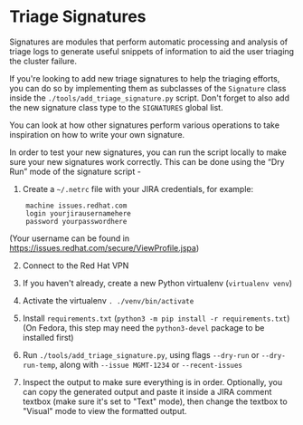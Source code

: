# Triage Signatures
Signatures are modules that perform automatic processing and analysis of triage logs to generate useful snippets of information to aid the user triaging the cluster failure.

If you're looking to add new triage signatures to help the triaging efforts, you can do so by implementing them as subclasses of the `Signature` class inside the `./tools/add_triage_signature.py` script. Don't forget to also add the new signature class type to the `SIGNATURES` global list.

You can look at how other signatures perform various operations to take inspiration on how to write your own signature.

In order to test your new signatures, you can run the script locally to make sure your new signatures work correctly. This can be done using the “Dry Run” mode of the signature script -

1. Create a `~/.netrc` file with your JIRA credentials, for example:
```
    machine issues.redhat.com
    login yourjirausernamehere
    password yourpasswordhere
```
(Your username can be found in https://issues.redhat.com/secure/ViewProfile.jspa)

2. Connect to the Red Hat VPN

3. If you haven't already, create a new Python virtualenv (`virtualenv venv`)

4. Activate the virtualenv `. ./venv/bin/activate`

5. Install `requirements.txt` (`python3 -m pip install -r requirements.txt`)
(On Fedora, this step may need the `python3-devel` package to be installed first)

6. Run `./tools/add_triage_signature.py`, using flags `--dry-run` or `--dry-run-temp`, along with `--issue MGMT-1234` or `--recent-issues`

7. Inspect the output to make sure everything is in order. Optionally, you can copy the generated output and paste it inside a JIRA comment textbox (make sure it's set to "Text" mode), then change the textbox to "Visual" mode to view the formatted output.



